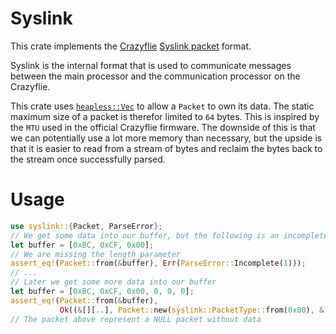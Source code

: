 # Syslink
This crate implements the [Crazyflie](https://www.bitcraze.io/) [Syslink
packet](https://www.bitcraze.io/documentation/repository/crazyflie2-nrf-firmware/master/protocols/syslink/)
format.

Syslink is the internal format that is used to communicate messages between the
main processor and the communication processor on the Crazyflie.

This crate uses [`heapless::Vec`](https://crates.io/crates/heapless) to allow a
`Packet` to own its data. The static maximum size of a packet is therefor
limited to `64` bytes. This is inspired by the `MTU` used in the official
Crazyflie firmware. The downside of this is that we can potentially use a lot
more memory than necessary, but the upside is that it is easier to read from a
stream of bytes and reclaim the bytes back to the stream once successfully
parsed.

# Usage
```rust
use syslink::{Packet, ParseError};
// We get some data into our buffer, but the following is an incomplete packet
let buffer = [0xBC, 0xCF, 0x00];
// We are missing the length parameter
assert_eq!(Packet::from(&buffer), Err(ParseError::Incomplete(1)));
// ...
// Later we get some more data into our buffer
let buffer = [0xBC, 0xCF, 0x00, 0, 0, 0];
assert_eq!(Packet::from(&buffer),
           Ok((&[][..], Packet::new(syslink::PacketType::from(0x00), &[][..]).unwrap())));
// The packet above represent a NULL packet without data
```

